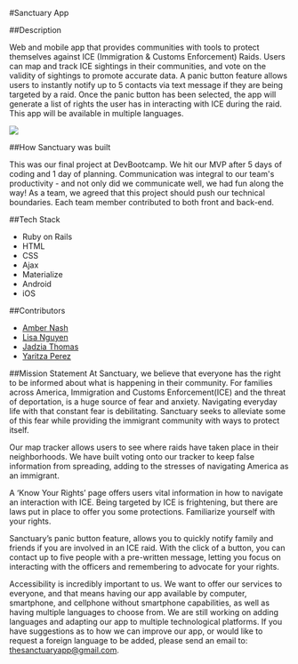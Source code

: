 #Sanctuary App

##Description

Web and mobile app that provides communities with tools to protect themselves against ICE (Immigration & Customs Enforcement) Raids. Users can map and track ICE sightings in their communities, and vote on the validity of sightings to promote accurate data. A panic button feature allows users to instantly notify up to 5 contacts via text message if they are being targeted by a raid. Once the panic button has been selected, the app will generate a list of rights the user has in interacting with ICE during the raid. This app will be available in multiple languages.

![](http://www.reactiongifs.us/wp-content/uploads/2013/10/nuh_uh_conan_obrien.gif)

##How Sanctuary was built

This was our final project at DevBootcamp. We hit our MVP after 5 days of coding and 1 day of planning. Communication was integral to our team's productivity - and not only did we communicate well, we had fun along the way! As a team, we agreed that this project should push our technical boundaries. Each team member contributed to both front and back-end.

##Tech Stack
* Ruby on Rails
* HTML
* CSS
* Ajax
* Materialize
* Android
* iOS


##Contributors
* [Amber Nash](https://github.com/annnash88)
* [Lisa Nguyen](https://github.com/lisaofalltrades)
* [Jadzia Thomas](https://github.com/JadziaHax)
* [Yaritza Perez](https://github.com/yaritzape9)

##Mission Statement
At Sanctuary, we believe that everyone has the right to be informed about what is happening in their community. For families across America, Immigration and Customs Enforcement(ICE) and the threat of deportation, is a huge source of fear and anxiety. Navigating everyday life with that constant fear is debilitating. Sanctuary seeks to alleviate some of this fear while providing the immigrant community with ways to protect itself.

Our map tracker allows users to see where raids have taken place in their neighborhoods. We have built voting onto our tracker to keep false information from spreading, adding to the stresses of navigating America as an immigrant.

A ‘Know Your Rights’ page offers users vital information in how to navigate an interaction with ICE. Being targeted by ICE is frightening, but there are laws put in place to offer you some protections. Familiarize yourself with your rights.

Sanctuary’s panic button feature, allows you to quickly notify family and friends if you are involved in an ICE raid. With the click of a button, you can contact up to five people with a pre-written message, letting you focus on interacting with the officers and remembering to advocate for your rights.

Accessibility is incredibly important to us. We want to offer our services to everyone, and that means having our app available by computer, smartphone, and cellphone without smartphone capabilities, as well as having multiple languages to choose from. We are still working on adding languages and adapting our app to multiple technological platforms. If you have suggestions as to how we can improve our app, or would like to request a foreign language to be added, please send an email to: thesanctuaryapp@gmail.com.
